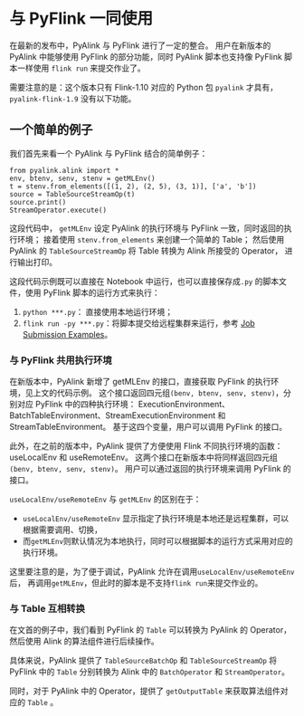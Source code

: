 与 PyFlink 一同使用
==================

在最新的发布中，PyAlink 与 PyFlink 进行了一定的整合。
用户在新版本的 PyAlink 中能够使用 PyFlink 的部分功能，同时 PyAlink 脚本也支持像 PyFlink 脚本一样使用 `flink run` 来提交作业了。

需要注意的是：这个版本只有 Flink-1.10 对应的 Python 包 `pyalink` 才具有，`pyalink-flink-1.9` 没有以下功能。


一个简单的例子
------------

我们首先来看一个 PyAlink 与 PyFlink 结合的简单例子：
```
from pyalink.alink import *
env, btenv, senv, stenv = getMLEnv()
t = stenv.from_elements([(1, 2), (2, 5), (3, 1)], ['a', 'b'])
source = TableSourceStreamOp(t)
source.print()
StreamOperator.execute()
```

这段代码中， `getMLEnv` 设定 PyAlink 的执行环境与 PyFlink 一致，同时返回的执行环境；
接着使用 `stenv.from_elements` 来创建一个简单的 Table；
然后使用 PyAlink 的 `TableSourceStreamOp` 将 Table 转换为 Alink 所接受的 Operator，
进行输出打印。

这段代码示例既可以直接在 Notebook 中运行，也可以直接保存成`.py` 的脚本文件，使用 PyFlink 脚本的运行方式来执行：
1. `python ***.py`： 直接使用本地运行环境；
2. `flink run -py ***.py`：将脚本提交给远程集群来运行，参考 [Job Submission Examples](https://ci.apache.org/projects/flink/flink-docs-release-1.10/ops/cli.html#job-submission-examples)。


### 与 PyFlink 共用执行环境

在新版本中，PyAlink 新增了 getMLEnv 的接口，直接获取 PyFlink 的执行环境，见上文的代码示例。
这个接口返回四元组`(benv, btenv, senv, stenv)`，分别对应 PyFlink 中的四种执行环境：
ExecutionEnvironment、BatchTableEnvironment、StreamExecutionEnvironment 和 StreamTableEnvironment。
基于这四个变量，用户可以调用 PyFlink 的接口。

此外，在之前的版本中，PyAlink 提供了方便使用 Flink 不同执行环境的函数：useLocalEnv 和 useRemoteEnv。
这两个接口在新版本中将同样返回四元组 `(benv, btenv, senv, stenv)`。
用户可以通过返回的执行环境来调用 PyFlink 的接口。

`useLocalEnv/useRemoteEnv` 与 `getMLEnv` 的区别在于：
  - `useLocalEnv/useRemoteEnv` 显示指定了执行环境是本地还是远程集群，可以根据需要调用、切换，
  - 而`getMLEnv`则默认情况为本地执行，同时可以根据脚本的运行方式采用对应的执行环境。
  
这里要注意的是，为了便于调试，PyAlink 允许在调用`useLocalEnv/useRemoteEnv`后，
再调用`getMLEnv`，但此时的脚本是不支持`flink run`来提交作业的。

### 与 Table 互相转换

在文首的例子中，我们看到 PyFlink 的 `Table` 可以转换为 PyAlink 的 Operator， 然后使用 Alink 的算法组件进行后续操作。

具体来说，PyAlink 提供了 `TableSourceBatchOp` 和 `TableSourceStreamOp` 将 PyFlink 中的 `Table` 分别转换为 Alink 中的 `BatchOperator` 和 `StreamOperator`。

同时，对于 PyAlink 中的 Operator，提供了 `getOutputTable` 来获取算法组件对应的 `Table` 。
